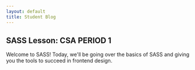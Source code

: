 ```yaml
---
layout: default
title: Student Blog
---
```



## SASS Lesson: CSA PERIOD 1


Welcome to SASS! Today, we'll be going over the basics of SASS and giving you the tools to succeed in frontend design.
